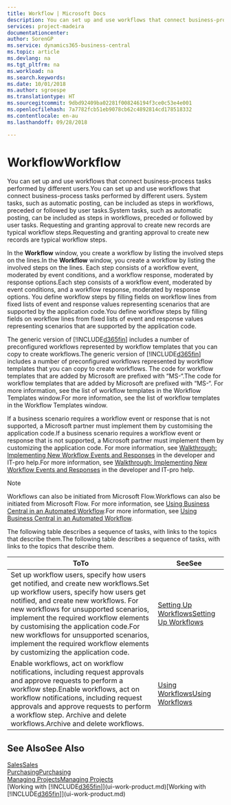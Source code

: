 ```yaml
---
title: Workflow | Microsoft Docs
description: You can set up and use workflows that connect business-process tasks performed by different users. System tasks, such as automatic posting, can be included as steps in workflows, preceded or followed by user tasks. Requesting and granting approval to create new records are typical workflow steps.
services: project-madeira
documentationcenter: 
author: SorenGP
ms.service: dynamics365-business-central
ms.topic: article
ms.devlang: na
ms.tgt_pltfrm: na
ms.workload: na
ms.search.keywords: 
ms.date: 10/01/2018
ms.author: sgroespe
ms.translationtype: HT
ms.sourcegitcommit: 9dbd92409ba02281f008246194f3ce0c53e4e001
ms.openlocfilehash: 7a7782fcb51eb9078cb62c4892814cd178518332
ms.contentlocale: en-au
ms.lasthandoff: 09/28/2018

---
```

# <a name="workflow"></a><span data-ttu-id="dc6e6-105">Workflow</span><span class="sxs-lookup"><span data-stu-id="dc6e6-105">Workflow</span></span>
<span data-ttu-id="dc6e6-106">You can set up and use workflows that connect business-process tasks performed by different users.</span><span class="sxs-lookup"><span data-stu-id="dc6e6-106">You can set up and use workflows that connect business-process tasks performed by different users.</span></span> <span data-ttu-id="dc6e6-107">System tasks, such as automatic posting, can be included as steps in workflows, preceded or followed by user tasks.</span><span class="sxs-lookup"><span data-stu-id="dc6e6-107">System tasks, such as automatic posting, can be included as steps in workflows, preceded or followed by user tasks.</span></span> <span data-ttu-id="dc6e6-108">Requesting and granting approval to create new records are typical workflow steps.</span><span class="sxs-lookup"><span data-stu-id="dc6e6-108">Requesting and granting approval to create new records are typical workflow steps.</span></span>  

 <span data-ttu-id="dc6e6-109">In the **Workflow** window, you create a workflow by listing the involved steps on the lines.</span><span class="sxs-lookup"><span data-stu-id="dc6e6-109">In the **Workflow** window, you create a workflow by listing the involved steps on the lines.</span></span> <span data-ttu-id="dc6e6-110">Each step consists of a workflow event, moderated by event conditions, and a workflow response, moderated by response options.</span><span class="sxs-lookup"><span data-stu-id="dc6e6-110">Each step consists of a workflow event, moderated by event conditions, and a workflow response, moderated by response options.</span></span> <span data-ttu-id="dc6e6-111">You define workflow steps by filling fields on workflow lines from fixed lists of event and response values representing scenarios that are supported by the application code.</span><span class="sxs-lookup"><span data-stu-id="dc6e6-111">You define workflow steps by filling fields on workflow lines from fixed lists of event and response values representing scenarios that are supported by the application code.</span></span>  

 <span data-ttu-id="dc6e6-112">The generic version of [!INCLUDE[d365fin](includes/d365fin_md.md)] includes a number of preconfigured workflows represented by workflow templates that you can copy to create workflows.</span><span class="sxs-lookup"><span data-stu-id="dc6e6-112">The generic version of [!INCLUDE[d365fin](includes/d365fin_md.md)] includes a number of preconfigured workflows represented by workflow templates that you can copy to create workflows.</span></span> <span data-ttu-id="dc6e6-113">The code for workflow templates that are added by Microsoft are prefixed with “MS-“.</span><span class="sxs-lookup"><span data-stu-id="dc6e6-113">The code for workflow templates that are added by Microsoft are prefixed with “MS-“.</span></span> <span data-ttu-id="dc6e6-114">For more information, see the list of workflow templates in the Workflow Templates window.</span><span class="sxs-lookup"><span data-stu-id="dc6e6-114">For more information, see the list of workflow templates in the Workflow Templates window.</span></span>  

 <span data-ttu-id="dc6e6-115">If a business scenario requires a workflow event or response that is not supported, a Microsoft partner must implement them by customising the application code.</span><span class="sxs-lookup"><span data-stu-id="dc6e6-115">If a business scenario requires a workflow event or response that is not supported, a Microsoft partner must implement them by customizing the application code.</span></span> <span data-ttu-id="dc6e6-116">For more information, see [Walkthrough: Implementing New Workflow Events and Responses](/dynamics-nav/Walkthrough--Implementing-New-Workflow-Events-and-Responses) in the developer and IT-pro help.</span><span class="sxs-lookup"><span data-stu-id="dc6e6-116">For more information, see [Walkthrough: Implementing New Workflow Events and Responses](/dynamics-nav/Walkthrough--Implementing-New-Workflow-Events-and-Responses) in the developer and IT-pro help.</span></span>

> [!NOTE]  
> <span data-ttu-id="dc6e6-117">Workflows can also be initiated from Microsoft Flow.</span><span class="sxs-lookup"><span data-stu-id="dc6e6-117">Workflows can also be initiated from Microsoft Flow.</span></span> <span data-ttu-id="dc6e6-118">For more information, see [Using Business Central in an Automated Workflow](across-how-use-financials-data-source-flow.md).</span><span class="sxs-lookup"><span data-stu-id="dc6e6-118">For more information, see [Using Business Central in an Automated Workflow](across-how-use-financials-data-source-flow.md).</span></span>  

 <span data-ttu-id="dc6e6-119">The following table describes a sequence of tasks, with links to the topics that describe them.</span><span class="sxs-lookup"><span data-stu-id="dc6e6-119">The following table describes a sequence of tasks, with links to the topics that describe them.</span></span>  

|<span data-ttu-id="dc6e6-120">**To**</span><span class="sxs-lookup"><span data-stu-id="dc6e6-120">**To**</span></span>|<span data-ttu-id="dc6e6-121">**See**</span><span class="sxs-lookup"><span data-stu-id="dc6e6-121">**See**</span></span>|  
|------------|-------------|  
|<span data-ttu-id="dc6e6-122">Set up workflow users, specify how users get notified, and create new workflows.</span><span class="sxs-lookup"><span data-stu-id="dc6e6-122">Set up workflow users, specify how users get notified, and create new workflows.</span></span> <span data-ttu-id="dc6e6-123">For new workflows for unsupported scenarios, implement the required workflow elements by customising the application code.</span><span class="sxs-lookup"><span data-stu-id="dc6e6-123">For new workflows for unsupported scenarios, implement the required workflow elements by customizing the application code.</span></span>|[<span data-ttu-id="dc6e6-124">Setting Up Workflows</span><span class="sxs-lookup"><span data-stu-id="dc6e6-124">Setting Up Workflows</span></span>](across-set-up-workflows.md)|  
|<span data-ttu-id="dc6e6-125">Enable workflows, act on workflow notifications, including request approvals and approve requests to perform a workflow step.</span><span class="sxs-lookup"><span data-stu-id="dc6e6-125">Enable workflows, act on workflow notifications, including request approvals and approve requests to perform a workflow step.</span></span> <span data-ttu-id="dc6e6-126">Archive and delete workflows.</span><span class="sxs-lookup"><span data-stu-id="dc6e6-126">Archive and delete workflows.</span></span>|[<span data-ttu-id="dc6e6-127">Using Workflows</span><span class="sxs-lookup"><span data-stu-id="dc6e6-127">Using Workflows</span></span>](across-use-workflows.md)|  

## <a name="see-also"></a><span data-ttu-id="dc6e6-128">See Also</span><span class="sxs-lookup"><span data-stu-id="dc6e6-128">See Also</span></span>  
[<span data-ttu-id="dc6e6-129">Sales</span><span class="sxs-lookup"><span data-stu-id="dc6e6-129">Sales</span></span>](sales-manage-sales.md)  
[<span data-ttu-id="dc6e6-130">Purchasing</span><span class="sxs-lookup"><span data-stu-id="dc6e6-130">Purchasing</span></span>](purchasing-manage-purchasing.md)  
[<span data-ttu-id="dc6e6-131">Managing Projects</span><span class="sxs-lookup"><span data-stu-id="dc6e6-131">Managing Projects</span></span>](projects-manage-projects.md)  
<span data-ttu-id="dc6e6-132">[Working with [!INCLUDE[d365fin](includes/d365fin_md.md)]](ui-work-product.md)</span><span class="sxs-lookup"><span data-stu-id="dc6e6-132">[Working with [!INCLUDE[d365fin](includes/d365fin_md.md)]](ui-work-product.md)</span></span>

